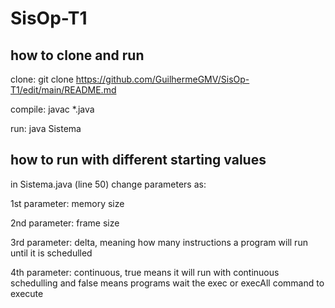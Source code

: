 # SisOp-T1

## how to clone and run
clone: git clone https://github.com/GuilhermeGMV/SisOp-T1/edit/main/README.md

compile: javac *.java

run: java Sistema


## how to run with different starting values
in Sistema.java (line 50) change parameters as:

1st parameter: memory size

2nd parameter: frame size

3rd parameter: delta, meaning how many instructions a program will run until it is schedulled

4th parameter: continuous, true means it will run with continuous schedulling and false means programs wait the exec or execAll command to execute
